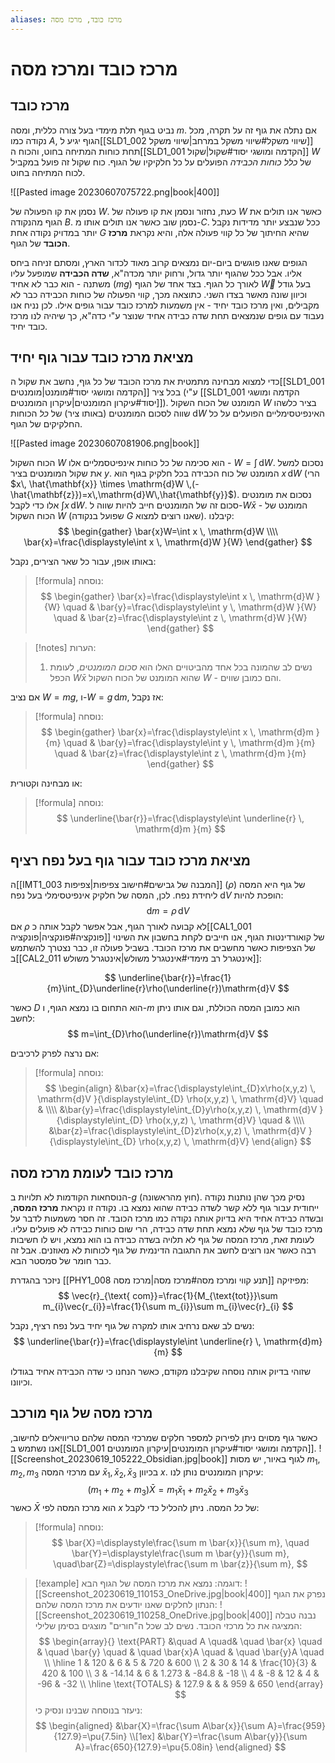 ```yaml
---
aliases: מרכז כובד, מרכז מסה
---
```


# מרכז כובד ומרכז מסה

## מרכז כובד
נביט בגוף תלת מימדי בעל צורה כללית, ומסה $m$. אם נתלה את גוף זה על תקרה, מכל נקודה כמו $A$, הגוף יגיע ל[[SLD1_002 שיווי משקל#שיווי משקל במרחב|שיווי משקל]] תחת כוחות המתיחה בחוט, והכוח ה[[SLD1_001 הקדמה ומושגי יסוד#שקול|שקול]] $W$ של *כלל כוחות הכבידה* הפועלים על כל חלקיקיו של הגוף. כוח שקול זה פועל במקביל לכוח המתיחה בחוט.

![[Pasted image 20230607075722.png|book|400]]

נסמן את קו הפעולה של $W$. כעת, נחזור ונסמן את קו פעולה של $W$ כאשר אנו תולים את הגוף מהנקודה $B$. נסמן שוב כאשר אנו תולים אותו מ-$C$. ככל שנבצע יותר מדידות נקבל יותר במדויק נקודה אחת $G$ שהיא החיתוך של כל קווי פעולה אלה, והיא נקראת **מרכז הכובד** של הגוף.

הגופים שאנו פוגשים ביום-יום נמצאים קרוב מאוד לכדור הארץ, ומסתם זניחה ביחס אליו. אבל ככל שהגוף יותר גדול, ורחוק יותר מכדה"א, **שדה הכבידה** שמופעל עליו משתנה - הוא כבר לא אחיד ($mg$) לאורך כל הגוף. בצד אחד של הגוף $\vec{W}$ בעל גודל וכיוון שונה מאשר בצדו השני.
כתוצאה מכך, קווי הפעולה של כוחות הכבידה כבר לא מקבילים, ואין מרכז כובד יחיד - אין משמעות למרכז כובד עבור גופים אילו. לכן נניח אנו נעבוד עם גופים שנמצאים תחת שדה כבידה אחיד שנוצר ע"י כדה"א, כך שיהיה לנו מרכז כובד יחיד.

## מציאת מרכז כובד עבור גוף יחיד
כדי למצוא מבחינה מתמטית את מרכז הכובד של כל גוף, נחשב את שקול ה[[SLD1_001 הקדמה ומושגי יסוד#מומנט|מומנטים]] בכל ציר (ע"י [[SLD1_001 הקדמה ומושגי יסוד#עיקרון המומנטים|עיקרון המומנטים]]). המומנט של הכוח השקול $W$ בציר כלשהו שווה לסכום המומנטים (באותו ציר) של *כל* הכוחות $\mathrm{d}W$ האינפיטסימליים הפועלים על כל החלקיקים של הגוף.

![[Pasted image 20230607081906.png|book]]

הכוח השקול $W$ הוא סכימה של כל כוחות אינפיטסמליים אלו - $W=\int  \, \mathrm{d}W$. נסכום למשל את שקול המומנטים בציר $y$. המומנט של כוח הכבידה בכל חלקיק בגוף הוא $x\,\mathrm{d}W$ (הרי $x\, \hat{\mathbf{x}} \times \mathrm{d}W \,(-\hat{\mathbf{z}})=x\,\mathrm{d}W\,\hat{\mathbf{y}}$).
נסכום את מומנטים אלו כדי לקבל $\int x \, \mathrm{d}W$. סכום זה של המומנטים חייב להיות שווה ל-$W\bar{x}$ - המומנט של הכוח השקול $W$ (שפועל בנקודה $G$ שאנו רוצים למצוא). קיבלנו:
$$
\begin{gather}
\bar{x}W=\int x \, \mathrm{d}W \\\\
\bar{x}=\frac{\displaystyle\int x \, \mathrm{d}W }{W} 
\end{gather}
$$

באותו אופן, עבור כל שאר הצירים, נקבל:
>[!formula] נוסחה: 
>$$
> \begin{gather}
> \bar{x}=\frac{\displaystyle\int x \, \mathrm{d}W }{W} \quad & \bar{y}=\frac{\displaystyle\int y \, \mathrm{d}W }{W} \quad &  \bar{z}=\frac{\displaystyle\int z \, \mathrm{d}W }{W}
> \end{gather} 
> $$

>[!notes] הערות: 
 >1. נשים לב שהמונה בכל אחד מהביטויים האלו הוא *סכום המומנטים*, לעומת הכפל $W\bar{x}$ שהוא המומנט של הכוח השקול $W$ - והם כמובן שווים.

אם נציב $W=mg$, ו-$W=g\,\mathrm{d}m$, אז נקבל:
>[!formula] נוסחה:
>$$
> \begin{gather}
> \bar{x}=\frac{\displaystyle\int x \, \mathrm{d}m }{m} \quad & \bar{y}=\frac{\displaystyle\int y \, \mathrm{d}m }{m} \quad &  \bar{z}=\frac{\displaystyle\int z \, \mathrm{d}m }{m}
> \end{gather} 
> $$

או מבחינה וקטורית:
>[!formula] נוסחה: 
>$$
> \underline{\bar{r}}=\frac{\displaystyle\int \underline{r} \, \mathrm{d}m }{m}
> $$

## מציאת מרכז כובד עבור גוף בעל נפח רציף

ה[[IMT1_003 המבנה של גבישים#חישוב צפיפות|צפיפות]] ($\rho$) של גוף היא המסה ליחידת נפח. לכן, המסה של חלקיק אינפיטסימלי בעל נפח $\mathrm{d}V$ הופכת להיות:
$$
\mathrm{d}m=\rho\, \mathrm{d}V
$$
אם $\rho$ לא קבועה לאורך הגוף, אבל אפשר לקבל אותה כ[[CAL1_001 פונקציה#פונקציה|פונקציה]] של קואורדינטות הגוף, אנו חייבים לקחת בחשבון את השינוי של הצפיפות כאשר מחשבים את מרכז הכובד. בשביל פעולה זו, כבר נצטרך להשתמש ב[[CAL2_011 אינטגרל רב מימדי#אינטגרל משולש|אינטגרל משולש]]:

$$
\underline{\bar{r}}=\frac{1}{m}\int_{D}\underline{r}\rho(\underline{r})\mathrm{d}V
$$

כאשר $D$ הוא התחום בו נמצא הגוף, ו-$m$ הוא כמובן המסה הכוללת, וגם אותו ניתן לחשב:
$$
m=\int_{D}\rho(\underline{r})\mathrm{d}V
$$

אם נרצה לפרק לרכיבים:

>[!formula] נוסחה:
 >$$
> \begin{align}
> &\bar{x}=\frac{\displaystyle\int_{D}x\rho(x,y,z) \, \mathrm{d}V }{\displaystyle\int_{D} \rho(x,y,z) \, \mathrm{d}V} \quad & \\\\ &\bar{y}=\frac{\displaystyle\int_{D}y\rho(x,y,z) \, \mathrm{d}V }{\displaystyle\int_{D} \rho(x,y,z) \, \mathrm{d}V} \quad &  \\\\ &\bar{z}=\frac{\displaystyle\int_{D}z\rho(x,y,z) \, \mathrm{d}V }{\displaystyle\int_{D} \rho(x,y,z) \, \mathrm{d}V}
> \end{align} 
> $$

## מרכז כובד לעומת מרכז מסה

הנוסחאות הקודמות לא תלויות ב-$g$ (חוץ מהראשונה). נסיק מכך שהן נותנות נקודה ייחודית עבור גוף ללא קשר לשדה כבידה שהוא נמצא בו. נקודה זו נקראת **מרכז המסה**, ובשדה כבידה אחיד היא בדיוק אותה נקודה כמו מרכז הכובד.
זה חסר משמעות לדבר על מרכז כובד של גוף שלא נמצא תחת שדה כבידה, הרי שום כוחות כבידה לא פועלים עליו. לעומת זאת, מרכז המסה של גוף לא תלויה בשדה כבידה בו הוא נמצא, ויש לו חשיבות רבה כאשר אנו רוצים לחשב את התגובה הדינמית של גוף לכוחות לא מאוזנים. אבל זה כבר חומר של סמסטר הבא.

ניזכר בהגדרת [[PHY1_008 תנע קווי ומרכז מסה#מרכז מסה|מרכז מסה]] מפיזיקה:
$$
\vec{r}_{\text{ com}}=\frac{1}{M_{\text{tot}}}\sum m_{i}\vec{r_{i}}=\frac{1}{\sum  m_{i}}\sum  m_{i}\vec{r}_{i}
$$

נשים לב שאם נרחיב אותו למקרה של גוף יחיד בעל נפח רציף, נקבל:
$$
\underline{\bar{r}}=\frac{\displaystyle\int \underline{r} \, \mathrm{d}m}{m}
$$

שזוהי בדיוק אותה נוסחה שקיבלנו מקודם, כאשר הנחנו כי שדה הכבידה אחיד בגודלו וכיוונו.

## מרכז מסה של גוף מורכב
כאשר גוף מסוים ניתן לפירוק למספר חלקים שמרכזי המסה שלהם טריוויאלים לחישוב, אנו נשתמש ב[[SLD1_001 הקדמה ומושגי יסוד#עיקרון המומנטים|עיקרון המומנטים]].
![[Screenshot_20230619_105222_Obsidian.jpg|book]]
לגוף באיור, יש מסות ${m}_{1},{m}_{2},{m}_{3}$ עם מרכזי המסה $\bar{x}_{1},\bar{x}_{2},\bar{x}_{3}$ בכיוון $x$. עיקרון המומנטים נותן לנו:
$$
({m}_{1}+{m}_{2}+{m}_{3})\bar{X}={m}_{1}\bar{x}_{1}+{m}_{2}\bar{x}_{2}+{m}_{3}\bar{x}_{3}
$$
כאשר $\bar{X}$ הוא מרכז המסה לפי $x$ של *כל* המסה. ניתן להכליל כדי לקבל:
>[!formula] נוסחה: 
 >$$
> \bar{X}=\displaystyle\frac{\sum m \bar{x}}{\sum m}, \quad \bar{Y}=\displaystyle\frac{\sum m \bar{y}}{\sum m}, \quad\bar{Z}=\displaystyle\frac{\sum m \bar{z}}{\sum m},
> $$
 
 
 >[!example] דוגמה: 
 >נמצא את מרכז המסה של הגוף הבא:
 >![[Screenshot_20230619_110153_OneDrive.jpg|book|400]]
 >נפרק את הגוף הנתון לחלקים שאנו יודעים את מרכז המסה שלהם:
 >![[Screenshot_20230619_110258_OneDrive.jpg|book|400]]
 >נבנה טבלה המציגה את כל מרכזי הכובד. נשים לב שכל ה"חורים" מוצגים בסימן שלילי:
 >$$
> \begin{array}{}
> \text{PART} &\quad A \quad& \quad \bar{x} \quad & \quad \bar{y} \quad & \quad \bar{x}A \quad & \quad \bar{y}A \quad  \\ \hline
> 1 & 120 & 6 & 5 & 720 & 600 \\
> 2 & 30 & 14 & \frac{10}{3} & 420 & 100 \\
> 3 & -14.14 & 6 & 1.273 & -84.8 & -18 \\
> 4 & -8 & 12 & 4 & -96 & -32 \\
> \hline
> \text{TOTALS} & 127.9 &  &  & 959 & 650
> \end{array}
> $$
> ניעזר בנוסחה שבנינו ונסיק כי:
> $$
> \begin{aligned}
> &\bar{X}=\frac{\sum A\bar{x}}{\sum A}=\frac{959}{127.9}=\pu{7.5in} \\[1ex]
> &\bar{Y}=\frac{\sum A\bar{y}}{\sum A}=\frac{650}{127.9}=\pu{5.08in}
> \end{aligned}
> $$
 
 
